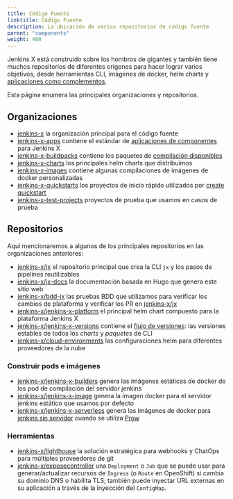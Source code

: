 ```yaml
---
title: Código Fuente
linktitle: Código Fuente
description: La ubicación de varios repositorios de código fuente
parent: "components"
weight: 400
---
```


Jenkins X está construido sobre los hombros de gigantes y también tiene muchos repositorios de diferentes orígenes para hacer lograr varios objetivos, desde herramientas CLI, imágenes de docker, helm charts y [aplicaciones como complementos](/docs/contributing/addons/).

Esta página enumera las principales organizaciones y repositorios.

## Organizaciones

* [jenkins-x](https://github.com/jenkins-x) la organización principal para el código fuente
* [jenkins-x-apps](https://github.com/jenkins-x-apps) contiene el estándar de [aplicaciones de componentes](/docs/contributing/addons/) para Jenkins X
* [jenkins-x-buildpacks](https://github.com/jenkins-x-buildpacks) contiene los paquetes de [compilación disponibles](/docs/managing-jx/common-tasks/build-packs/)
* [jenkins-x-charts](https://github.com/jenkins-x-charts) los principales helm charts que distribuimos
* [jenkins-x-images](https://github.com/jenkins-x-images) contiene algunas compilaciones de imágenes de docker personalizadas
* [jenkins-x-quickstarts](https://github.com/jenkins-x-quickstarts) los proyectos de inicio rápido utilizados por [create quickstart](/docs/getting-started/first-project/create-quickstart/)
* [jenkins-x-test-projects](https://github.com/jenkins-x-test-projects) proyectos de prueba que usamos en casos de prueba

## Repositorios

Aquí mencionaremos a algunos de los principales repositorios en las organizaciones anteriores:

* [jenkins-x/jx](https://github.com/jenkins-x/jx) el repositorio principal que crea la CLI `jx` y los pasos de pipelines reutilizables
* [jenkins-x/jx-docs](https://github.com/jenkins-x/jx-docs) la documentación basada en Hugo que genera este sitio web
* [jenkins-x/bdd-jx](https://github.com/jenkins-x/bdd-jx) las pruebas BDD que utilizamos para verificar los cambios de plataforma y verificar los PR en [jenkins-x/jx](https://github.com/jenkins-x/jx)
* [jenkins-x/jenkins-x-platform](https://github.com/jenkins-x/jenkins-x-platform) el principal helm chart compuesto para la plataforma Jenkins X
* [jenkins-x/jenkins-x-versions](https://github.com/jenkins-x/jenkins-x-versions) contiene el [flujo de versiones](/es/docs/concepts/version-stream/): las versiones estables de todos los _charts_ y _paquetes_ de CLI
* [jenkins-x/cloud-environments](https://github.com/jenkins-x/cloud-environments) las configuraciones helm para diferentes proveedores de la nube

### Construir pods e imágenes

* [jenkins-x/jenkins-x-builders](https://github.com/jenkins-x/jenkins-x-builders) genera las imágenes estáticas de docker de los pod de compilación del servidor jenkins
* [jenkins-x/jenkins-x-image](https://github.com/jenkins-x/jenkins-x-image) genera la imagen docker para el servidor jenkins estático que usamos por defecto
* [jenkins-x/jenkins-x-serverless](https://github.com/jenkins-x/jenkins-x-serverless) genera las imágenes de docker para [jenkins sin servidor](/news/serverless-jenkins/) cuando se utiliza [Prow](/architecture/prow)

### Herramientas

* [jenkins-x/lighthouse](https://github.com/jenkins-x/lighthouse) la solución estratégica para webhooks y ChatOps para múltiples proveedores de git
* [jenkins-x/exposecontroller](https://github.com/jenkins-x/exposecontroller) una `Deployment` o `Job` que se puede usar para generar/actualizar recursos de `Ingress` (o `Route` en OpenShift) si cambia su dominio DNS o habilita TLS; también puede inyectar URL externas en su aplicación a través de la inyección del `ConfigMap`.